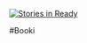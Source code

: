 [![Stories in Ready](https://badge.waffle.io/hexcodech/booki.png?label=ready&title=Ready)](http://waffle.io/hexcodech/booki)

#Booki